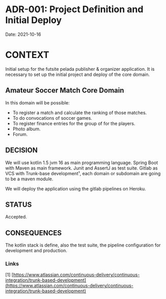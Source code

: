 # ADR-001: Project Definition and Initial Deploy

Date: 2021-10-16

# CONTEXT

Initial setup for the futsite pelada publisher & organizer application. It is necessary to set up the initial project
and deploy of the core domain.

## Amateur Soccer Match Core Domain

In this domain will be possible:

* To register a match and calculate the ranking of those matches.
* To do convocations of soccer games.
* To register finance entries for the group of for the players.
* Photo album.
* Forum.

## DECISION

We will use kotlin 1.5 jvm 16 as main programming language. Spring Boot with Maven as main framework. Junit and AssertJ
as test suite. Gitlab as VCS with Trunk-base development¹, each domain or subdomain are going to be a maven module.

We will deploy the application using the gitlab pipelines on Heroku.

## STATUS

Accepted.

## CONSEQUENCES

The kotlin stack is define, also the test suite, the pipeline configuration for development and production.

### Links

[1] [https://www.atlassian.com/continuous-delivery/continuous-integration/trunk-based-development](https://www.atlassian.com/continuous-delivery/continuous-integration/trunk-based-development)